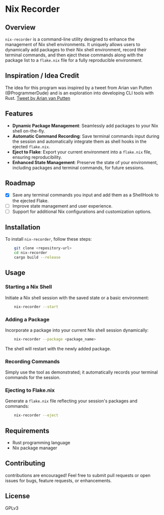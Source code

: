 # Nix Recorder

## Overview
`nix-recorder` is a command-line utility designed to enhance the management of Nix shell environments. It uniquely allows users to dynamically add packages to their Nix shell environment, record their terminal commands, and then eject these commands along with the package list to a `flake.nix` file for a fully reproducible environment.

## Inspiration / Idea Credit
The idea for this program was inspired by a tweet from Arian van Putten (@ProgrammerDude) and is an exploration into developing CLI tools with Rust. [Tweet by Arian van Putten](https://twitter.com/ProgrammerDude/status/1754200297675554941)

## Features
- **Dynamic Package Management**: Seamlessly add packages to your Nix shell on-the-fly.
- **Automatic Command Recording**: Save terminal commands input during the session and automatically integrate them as shell hooks in the ejected `flake.nix`.
- **Eject to Flake**: Export your current environment into a `flake.nix` file, ensuring reproducibility.
- **Enhanced State Management**: Preserve the state of your environment, including packages and terminal commands, for future sessions.

## Roadmap
- [x] Save any terminal commands you input and add them as a ShellHook to the ejected Flake.
- [ ] Improve state management and user experience.
- [ ] Support for additional Nix configurations and customization options.

## Installation
To install `nix-recorder`, follow these steps:


```bash
    git clone <repository-url>
    cd nix-recorder
    cargo build --release
```

## Usage

### Starting a Nix Shell
Initiate a Nix shell session with the saved state or a basic environment:

```bash
    nix-recorder --start
```

### Adding a Package
Incorporate a package into your current Nix shell session dynamically:

```bash
    nix-recorder --package <package_name>
```

The shell will restart with the newly added package.

### Recording Commands
Simply use the tool as demonstrated; it automatically records your terminal commands for the session.

### Ejecting to Flake.nix
Generate a `flake.nix` file reflecting your session's packages and commands:

```bash
    nix-recorder --eject
```

## Requirements
- Rust programming language
- Nix package manager

## Contributing
contributions are encouraged! Feel free to submit pull requests or open issues for bugs, feature requests, or enhancements.

## License
GPLv3

